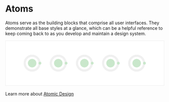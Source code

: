 # Atoms

Atoms serve as the building blocks that comprise all user interfaces. They demonstrate all base styles at a glance, which can be a helpful reference to keep coming back to as you develop and maintain a design system.

![](/assets/atomic-design/atoms.png)

Learn more about [Atomic Design](http://atomicdesign.bradfrost.com/table-of-contents/)

